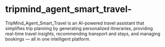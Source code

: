 # tripmind_agent_smart_travel-
TripMind_Agent_Smart_Travel is an AI-powered travel assistant that simplifies trip planning by generating personalized itineraries, providing real-time travel insights, recommending transport and stays, and managing bookings — all in one intelligent platform.
